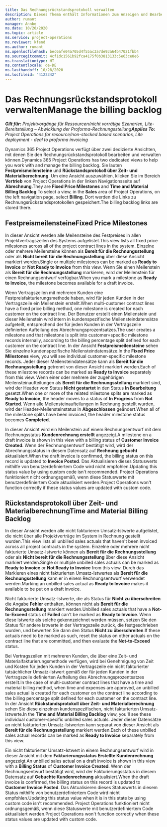 ```yaml
---
title: Das Rechnungsrückstandsprotokoll verwalten
description: Dieses Thema enthält Informationen zum Anzeigen und Bearbeiten des Rechnungsrückstandsprotokolls in Project Operations.
author: rumant
manager: Annbe
ms.date: 10/20/2020
ms.topic: article
ms.service: project-operations
ms.reviewer: kfend
ms.author: rumant
ms.openlocfilehash: bec6afe04a705d4f55ac3a7de93a64b47021fbb4
ms.sourcegitcommit: 4cf1dc1561b92fca4175f0b3813133c5e63ce8e6
ms.translationtype: HT
ms.contentlocale: de-DE
ms.lasthandoff: 10/28/2020
ms.locfileid: "4122342"
---
```

# <a name="manage-the-billing-backlog"></a><span data-ttu-id="611f1-103">Das Rechnungsrückstandsprotokoll verwalten</span><span class="sxs-lookup"><span data-stu-id="611f1-103">Manage the billing backlog</span></span>

<span data-ttu-id="611f1-104">_**Gilt für:** Projektvorgänge für Ressourcen/nicht vorrätige Szenarien, Lite-Bereitstellung – Abwicklung der Proforma-Rechnungsstellung_</span><span class="sxs-lookup"><span data-stu-id="611f1-104">_**Applies To:** Project Operations for resource/non-stocked based scenarios, Lite deployment - deal to proforma invoicing_</span></span>

<span data-ttu-id="611f1-105">Dynamics 365 Project Operations verfügt über zwei dedizierte Ansichten, mit denen Sie den Rechnungsrückstandsprotokoll bearbeiten und verwalten können.</span><span class="sxs-lookup"><span data-stu-id="611f1-105">Dynamics 365 Project Operations has two dedicated views to help you work with and manage the billing backlog.</span></span> <span data-ttu-id="611f1-106">Sie lauten **Festpreismeilensteine** und **Rückstandsprotokoll über Zeit- und Materialberechnung**. Um eine Ansicht auszuwählen, klicken Sie im Bereich **Vertrieb** von Project Operations in der linken Navigationsseite auf **Abrechnung**.</span><span class="sxs-lookup"><span data-stu-id="611f1-106">They are **Fixed Price Milestones** and **Time and Material Billing Backlog** To select a view, in the **Sales** area of Project Operations, on the left navigation page, select **Billing**.</span></span> <span data-ttu-id="611f1-107">Dort werden die Links zu Rechnungsrückstandsprotokollen gespeichert.</span><span class="sxs-lookup"><span data-stu-id="611f1-107">The billing backlog links are stored there.</span></span>

## <a name="fixed-price-milestones"></a><span data-ttu-id="611f1-108">Festpreismeilensteine</span><span class="sxs-lookup"><span data-stu-id="611f1-108">Fixed Price Milestones</span></span>

<span data-ttu-id="611f1-109">In dieser Ansicht werden alle Meilensteine des Festpreises in allen Projektvertragszeilen des Systems aufgelistet.</span><span class="sxs-lookup"><span data-stu-id="611f1-109">This view lists all fixed price milestones across all of the project contract lines in the system.</span></span> <span data-ttu-id="611f1-110">Einzelne oder mehrere Meilensteine können als **Bereit für die Rechnungsstellung** oder als **Nicht bereit für die Rechnungsstellung** über diese Ansicht markiert werden.</span><span class="sxs-lookup"><span data-stu-id="611f1-110">Single or multiple milestones can be marked as **Ready to Invoice** or **Not Ready to Invoice** from this view.</span></span> <span data-ttu-id="611f1-111">Wenn Sie einen Meilenstein als **Bereit für die Rechnungsstellung** markieren, wird der Meilenstein für einen Rechnungsentwurf verfügbar.</span><span class="sxs-lookup"><span data-stu-id="611f1-111">When you mark a milestone as **Ready to Invoice**, the milestone becomes available for a draft invoice.</span></span>

<span data-ttu-id="611f1-112">Wenn Vertragszeilen mit mehreren Kunden eine Festpreisfakturierungsmethode haben, wird für jeden Kunden in der Vertragszeile ein Meilenstein erstellt.</span><span class="sxs-lookup"><span data-stu-id="611f1-112">When multi-customer contract lines have a fixed price billing method, one milestone is created for each customer on the contract line.</span></span> <span data-ttu-id="611f1-113">Der Benutzer erstellt einen Meilenstein und dieser Meilenstein wird intern in kundenspezifische Meilensteindatensätze aufgeteilt, entsprechend der für jeden Kunden in der Vertragszeile definierten Aufteilung des Abrechnungsprozentsatzes.</span><span class="sxs-lookup"><span data-stu-id="611f1-113">The user creates a milestone and that milestone is split into customer=specific milestone records internally, according to the billing percentage split defined for each customer on the contract line.</span></span> <span data-ttu-id="611f1-114">In der Ansicht **Festpreismeilensteine** sehen Sie einzelne kundenspezifische Meilensteindatensätze.</span><span class="sxs-lookup"><span data-stu-id="611f1-114">In the **Fixed Price Milestones** view, you will see individual customer-specific milestone records.</span></span> <span data-ttu-id="611f1-115">Jeder dieser Meilensteindatensätze kann als **Bereit für die Rechnungsstellung** getrennt von dieser Ansicht markiert werden.</span><span class="sxs-lookup"><span data-stu-id="611f1-115">Each of these milestone records can be marked as **Ready to Invoice** separately from this view.</span></span> <span data-ttu-id="611f1-116">Wenn einer oder mehrere der zugehörigen Meilensteinaufteilungen als **Bereit für die Rechnungsstellung** markiert sind, wird der Header vom Status **Nicht gestartet** in den Status **In Bearbeitung** gesetzt.</span><span class="sxs-lookup"><span data-stu-id="611f1-116">When one or more of the related milestone splits are marked as **Ready to Invoice**, the header moves to a status of **In Progress** from **Not Started**.</span></span> <span data-ttu-id="611f1-117">Wenn alle Meilensteinaufteilungen in Rechnung gestellt wurden, wird der Header-Meilensteinstatus in **Abgeschlossen** geändert.</span><span class="sxs-lookup"><span data-stu-id="611f1-117">When all of the milestone splits have been invoiced, the header milestone status becomes **Completed**.</span></span>

<span data-ttu-id="611f1-118">In dieser Ansicht wird ein Meilenstein auf einem Rechnungsentwurf mit dem Rechnungsstatus **Kundenrechnung erstellt** angezeigt.</span><span class="sxs-lookup"><span data-stu-id="611f1-118">A milestone on a draft invoice is shown in this view with a billing status of **Customer Invoice Created**.</span></span> <span data-ttu-id="611f1-119">Wenn der Rechnungsentwurf bestätigt wird, wird der Abrechnungsstatus in diesem Datensatz auf **Rechnung gebucht** aktualisiert.</span><span class="sxs-lookup"><span data-stu-id="611f1-119">When the draft invoice is confirmed, the billing status on this record is updated to **Invoice Posted**.</span></span> <span data-ttu-id="611f1-120">Das Aktualisieren dieses Statuswerts mithilfe von benutzerdefiniertem Code wird nicht empfohlen.</span><span class="sxs-lookup"><span data-stu-id="611f1-120">Updating this status value by using custom code isn't recommended.</span></span> <span data-ttu-id="611f1-121">Project Operations funktioniert nicht ordnungsgemäß, wenn diese Statuswerte mit benutzerdefiniertem Code aktualisiert werden.</span><span class="sxs-lookup"><span data-stu-id="611f1-121">Project Operations won't function correctly if these status values are updated with custom code.</span></span>

## <a name="time-and-material-billing-backlog"></a><span data-ttu-id="611f1-122">Rückstandsprotokoll über Zeit- und Materialberechnung</span><span class="sxs-lookup"><span data-stu-id="611f1-122">Time and Material Billing Backlog</span></span>

<span data-ttu-id="611f1-123">In dieser Ansicht werden alle nicht fakturieren Umsatz-Istwerte aufgelistet, die nicht über alle Projektverträge im System in Rechnung gestellt wurden.</span><span class="sxs-lookup"><span data-stu-id="611f1-123">This view lists all unbilled sales actuals that haven't been invoiced across all project contracts in the system.</span></span> <span data-ttu-id="611f1-124">Einzelne oder mehrere nicht fakturierte Umsatz-Istwerte können als **Bereit für die Rechnungsstellung** oder als **Nicht bereit für die Rechnungsstellung** über diese Ansicht markiert werden.</span><span class="sxs-lookup"><span data-stu-id="611f1-124">Single or multiple unbilled sales actuals can be marked as **Ready to Invoice** or **Not Ready to Invoice** from this view.</span></span> <span data-ttu-id="611f1-125">Durch das Markieren eines nicht fakturierten Umsatz-Istwertes als **Bereit für die Rechnungsstellung** kann er in einem Rechnungsentwurf verwendet werden.</span><span class="sxs-lookup"><span data-stu-id="611f1-125">Marking an unbilled sales actual as **Ready to Invoice** makes it available to be put on a draft invoice.</span></span>

<span data-ttu-id="611f1-126">Nicht fakturierte Umsatz-Istwerte, die als Status für **Nicht zu überschreiten** die Angabe **Fehler** enthalten, können nicht als **Bereit für die Rechnungsstellung** markiert werden.</span><span class="sxs-lookup"><span data-stu-id="611f1-126">Unbilled sales actuals that have a **Not-to-Exceed** status of **Failed** can't be marked as **Ready to Invoice**.</span></span> <span data-ttu-id="611f1-127">Wenn diese Istwerte als solche gekennzeichnet werden müssen, setzen Sie den Status für andere Istwerte in der Vertragszeile zurück, die festgeschrieben wurden, und bewerten Sie dann den Status **Nicht zu überschreiten**.</span><span class="sxs-lookup"><span data-stu-id="611f1-127">If these actuals need to be marked as such, reset the status on other actuals on the contract line that are committed, and then evaluate the **Not-to-Exceed** status.</span></span>

<span data-ttu-id="611f1-128">Bei Vertragszeilen mit mehreren Kunden, die über eine Zeit- und Materialfakturierungsmethode verfügen, wird bei Genehmigung von Zeit und Kosten für jeden Kunden in der Vertragszeile ein nicht fakturierter tatsächlicher Umsatz-Istwert gemäß der für jeden Kunden in der Vertragszeile definierten Aufteilung des Abrechnungsprozentsatzes erstellt.</span><span class="sxs-lookup"><span data-stu-id="611f1-128">In the case of multi-customer contract lines that have a time and material billing method, when time and expenses are approved, an unbilled sales actual is created for each customer on the contract line according to the billing percentage split defined for each customer on the contract line.</span></span> <span data-ttu-id="611f1-129">In der Ansicht **Rückstandsprotokoll über Zeit- und Materialberechnung** sehen Sie diese einzelnen kundenspezifischen, nicht fakturierten Umsatz-Istwerte.</span><span class="sxs-lookup"><span data-stu-id="611f1-129">In the **Time and Material Billing Backlog** view, you'll see these individual customer-specific unbilled sales actuals.</span></span> <span data-ttu-id="611f1-130">Jeder dieser Datensätze an nicht fakturierten Umsatz-Istwerten kann separat von dieser Ansicht als **Bereit für die Rechnungsstellung** markiert werden.</span><span class="sxs-lookup"><span data-stu-id="611f1-130">Each of these unbilled sales actual records can be marked as **Ready to Invoice** separately from this view.</span></span>

<span data-ttu-id="611f1-131">Ein nicht fakturierter Umsatz-Istwert in einem Rechnungsentwurf wird in dieser Ansicht mit dem **Fakturierungsstatus** **Erstellte Kundenrechnung** angezeigt.</span><span class="sxs-lookup"><span data-stu-id="611f1-131">An unbilled sales actual on a draft invoice is shown in this view with a **Billing Status** of **Customer Invoice Created**.</span></span> <span data-ttu-id="611f1-132">Wenn der Rechnungsentwurf bestätigt wird, wird der Fakturierungsstatus in diesem Datensatz auf **Gebuchte Kundenrechnung** aktualisiert.</span><span class="sxs-lookup"><span data-stu-id="611f1-132">When the draft invoice is confirmed, the billing status on this record is updated to **Customer Invoice Posted**.</span></span> <span data-ttu-id="611f1-133">Das Aktualisieren dieses Statuswerts in diesem Status mithilfe von benutzerdefiniertem Code wird nicht empfohlen.</span><span class="sxs-lookup"><span data-stu-id="611f1-133">Updating this status value when it is in this state by using custom code isn't recommended.</span></span> <span data-ttu-id="611f1-134">Project Operations funktioniert nicht ordnungsgemäß, wenn diese Statuswerte mit benutzerdefiniertem Code aktualisiert werden.</span><span class="sxs-lookup"><span data-stu-id="611f1-134">Project Operations won't function correctly when these status values are updated with custom code.</span></span>
